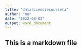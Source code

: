 ```yaml
---
title: "datascienciecoursera"
author: "me"
date: "2022-08-02"
output: word_document
---
```

## This is a markdown file